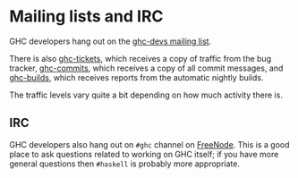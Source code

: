 # Mailing lists and IRC



GHC developers hang out on the [
ghc-devs mailing list](http://www.haskell.org/mailman/listinfo/ghc-devs).



There is also [
ghc-tickets](http://www.haskell.org/mailman/listinfo/ghc-tickets), which receives a copy of traffic from the bug tracker, [
ghc-commits](http://www.haskell.org/mailman/listinfo/ghc-commits), which receives a copy of all commit messages, and [
ghc-builds](http://www.haskell.org/mailman/listinfo/ghc-builds), which receives reports from the automatic nightly builds.



The traffic levels vary quite a bit depending on how much activity there is.


## IRC



GHC developers also hang out on `#ghc` channel on [
FreeNode](http://freenode.net/).  This is a good place to ask questions related to working on GHC itself; if you have more general questions then `#haskell` is probably more appropriate.


